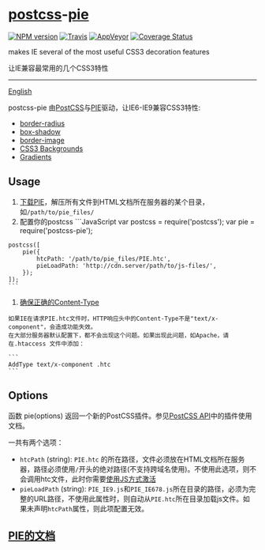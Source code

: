 [postcss](https://github.com/postcss/postcss)-[pie](http://css3pie.com/)
======

[![NPM version](https://img.shields.io/npm/v/postcss-pie.svg?style=flat-square)](https://www.npmjs.com/package/postcss-pie)
[![Travis](https://img.shields.io/travis/gucong3000/postcss-pie.svg?&label=Linux)](https://travis-ci.org/gucong3000/postcss-pie)
[![AppVeyor](https://img.shields.io/appveyor/ci/gucong3000/postcss-pie.svg?&label=Windows)](https://ci.appveyor.com/project/gucong3000/postcss-pie)
[![Coverage Status](https://img.shields.io/coveralls/gucong3000/postcss-pie.svg)](https://coveralls.io/r/gucong3000/postcss-pie)

makes IE several of the most useful CSS3 decoration features

让IE兼容最常用的几个CSS3特性

------

[English](README.md)

postcss-pie 由[PostCSS](https://github.com/postcss/postcss)与[PIE](http://css3pie.com/)驱动，让IE6-IE9兼容CSS3特性:
*   [border-radius](https://developer.mozilla.org/zh-CN/docs/Web/CSS/border-radius)
*   [box-shadow](https://developer.mozilla.org/zh-CN/docs/Web/CSS/box-shadow)
*   [border-image](https://developer.mozilla.org/zh-CN/docs/Web/CSS/border-image)
*   [CSS3 Backgrounds](https://developer.mozilla.org/zh-CN/docs/Web/CSS/CSS_Background_and_Borders/Using_CSS_multiple_backgrounds)
*   [Gradients](https://developer.mozilla.org/zh-CN/docs/Web/CSS/CSS_Images/Using_CSS_gradients)

## Usage

1.   [下载PIE](http://css3pie.com/download-latest)，解压所有文件到HTML文档所在服务器的某个目录， 如`/path/to/pie_files/`
1.   配置你的postcss 
    ```JavaScript
    var postcss = require('postcss');
    var pie = require('postcss-pie');

    postcss([
        pie({
            htcPath: '/path/to/pie_files/PIE.htc',
            pieLoadPath: 'http://cdn.server/path/to/js-files/',
        });
    ]);
    ```

1.   [确保正确的Content-Type](http://css3pie.com/documentation/known-issues/#content-type)

    如果IE在请求PIE.htc文件时，HTTP响应头中的Content-Type不是"text/x-component"，会造成功能失效。
    在大部分服务器默认配置下，都不会出现这个问题。如果出现此问题，如Apache，请在.htaccess 文件中添加：

    ```
    AddType text/x-component .htc
    ```

## Options

函数 pie(options) 返回一个新的PostCSS插件。参见[PostCSS API](https://github.com/postcss/postcss/blob/master/docs/api.md)中的插件使用文档。

一共有两个选项：

*   `htcPath` (string): `PIE.htc` 的所在路径，文件必须放在HTML文档所在服务器，路径必须使用`/`开头的绝对路径(不支持跨域名使用)。不使用此选项，则不会调用htc文件，此时你需要[使用JS方式激活](http://css3pie.com/documentation/pie-js/)
*   `pieLoadPath` (string): `PIE_IE9.js`和`PIE_IE678.js`所在目录的路径，必须为完整的URL路径，不使用此属性时，则自动从`PIE.htc`所在目录加载js文件。如果未声明`htcPath`属性，则此项配置无效。

## [PIE的文档](http://css3pie.com/documentation/)